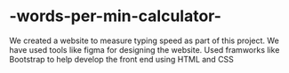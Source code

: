 # -words-per-min-calculator-
We created a website to measure typing speed as part of this project. We have used tools like figma for designing the website. Used framworks like Bootstrap to help develop the front end using HTML and CSS
